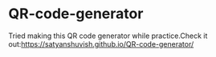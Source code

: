 # QR-code-generator
Tried making this QR code generator while practice.Check it out:https://satyanshuvish.github.io/QR-code-generator/
